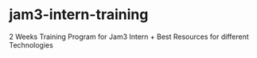 # jam3-intern-training
2 Weeks Training Program for Jam3 Intern + Best Resources for different Technologies
